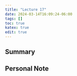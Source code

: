 ```yaml
---
title: "Lecture 17"
date: 2024-03-14T16:09:24-06:00
tags: []
toc: true
katex: true
edit: true
---
```


## Summary

## Personal Note